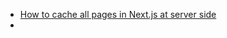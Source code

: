 - [How to cache all pages in Next.js at server side](https://medium.com/@igordata/how-to-cache-all-pages-in-next-js-at-server-side-1850aace87dc)
-
